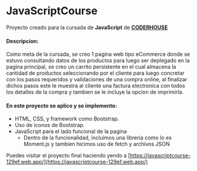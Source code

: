 # JavaScriptCourse

Proyecto creado para la cursada de **JavaScript** de **[CODERHOUSE](https://www.coderhouse.com/)**

#### Descripcion:

Como meta de la cursada, se creo 1 pagina web tipo eCommerce donde se estuvo consultando datos de los productos para luego ser deplegado en la pagina principal, se creo un carrito persistente en el cual almacena la cantidad de productos seleccionando por el cliente para luego concretar con los pasos requeridos y validaciones de una compra online, al finalizar dichos pasos este le muestra al cliente una factura electronica con todos los detalles de la compra y tambien se le incluye la opcion de imprimirla.

#### En este proyecto se aplico y se implemento:

- HTML, CSS, y framework como Bootstrap.
- Uso de iconos de Bootstrap.
- JavaScript para el lado funcional de la pagina
  - Dentro de la funcionalidad, incluimos una libreria como lo es Moment.js y tambien hicimos uso de fetch y archivos JSON

Puedes visitar el proyecto final haciendo yendo a [https://javascriptcourse-129ef.web.app/](https://javascriptcourse-129ef.web.app/)
